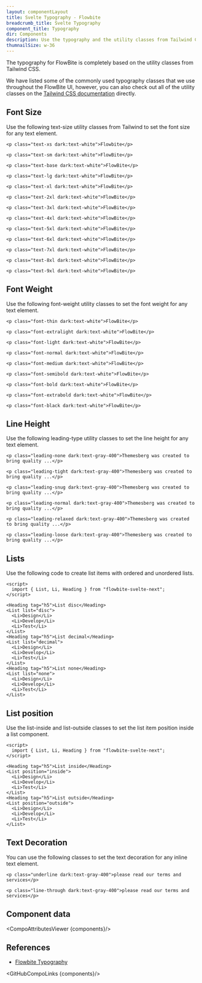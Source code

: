 ```yaml
---
layout: componentLayout
title: Svelte Typography - Flowbite
breadcrumb_title: Svelte Typography
component_title: Typography
dir: Components
description: Use the typography and the utility classes from Tailwind CSS to style text with Flowbite
thumnailSize: w-36
---
```


<script>
  import { CompoAttributesViewer, GitHubCompoLinks } from '../../utils'
  import { A } from '$lib';
  const components = 'A, Blockquote, DescriptionList, Heading, Hr, Img, Layout, Li, List, Mark, P, Secondary, Span';
</script>

The typography for FlowBite is completely based on the utility classes from Tailwind CSS.

We have listed some of the commonly used typography classes that we use throughout the FlowBite UI, however, you can also check out all of the utility classes on the <a class="link" href="https://tailwindcss.com/docs/font-family">Tailwind CSS documentation</a> directly.

## Font Size

Use the following text-size utility classes from Tailwind to set the font size for any text element.

```svelte example hideResponsiveButtons
<p class="text-xs dark:text-white">Flowbite</p>

<p class="text-sm dark:text-white">FlowBite</p>

<p class="text-base dark:text-white">FlowBite</p>

<p class="text-lg dark:text-white">FlowBite</p>

<p class="text-xl dark:text-white">FlowBite</p>

<p class="text-2xl dark:text-white">FlowBite</p>

<p class="text-3xl dark:text-white">FlowBite</p>

<p class="text-4xl dark:text-white">FlowBite</p>

<p class="text-5xl dark:text-white">FlowBite</p>

<p class="text-6xl dark:text-white">FlowBite</p>

<p class="text-7xl dark:text-white">FlowBite</p>

<p class="text-8xl dark:text-white">FlowBite</p>

<p class="text-9xl dark:text-white">FlowBite</p>
```

## Font Weight

Use the following font-weight utility classes to set the font weight for any text element.

```svelte example hideResponsiveButtons
<p class="font-thin dark:text-white">FlowBite</p>

<p class="font-extralight dark:text-white">FlowBite</p>

<p class="font-light dark:text-white">FlowBite</p>

<p class="font-normal dark:text-white">FlowBite</p>

<p class="font-medium dark:text-white">FlowBite</p>

<p class="font-semibold dark:text-white">FlowBite</p>

<p class="font-bold dark:text-white">FlowBite</p>

<p class="font-extrabold dark:text-white">FlowBite</p>

<p class="font-black dark:text-white">FlowBite</p>
```

## Line Height

Use the following leading-type utility classes to set the line height for any text element.

```svelte example hideResponsiveButtons
<p class="leading-none dark:text-gray-400">Themesberg was created to bring quality ...</p>

<p class="leading-tight dark:text-gray-400">Themesberg was created to bring quality ...</p>

<p class="leading-snug dark:text-gray-400">Themesberg was created to bring quality ...</p>

<p class="leading-normal dark:text-gray-400">Themesberg was created to bring quality ...</p>

<p class="leading-relaxed dark:text-gray-400">Themesberg was created to bring quality ...</p>

<p class="leading-loose dark:text-gray-400">Themesberg was created to bring quality ...</p>
```

## Lists

Use the following code to create list items with ordered and unordered lists.

```svelte example hideResponsiveButtons
<script>
  import { List, Li, Heading } from "flowbite-svelte-next";
</script>

<Heading tag="h5">List disc</Heading>
<List list="disc">
  <Li>Design</Li>
  <Li>Develop</Li>
  <Li>Test</Li>
</List>
<Heading tag="h5">List decimal</Heading>
<List list="decimal">
  <Li>Design</Li>
  <Li>Develop</Li>
  <Li>Test</Li>
</List>
<Heading tag="h5">List none</Heading>
<List list="none">
  <Li>Design</Li>
  <Li>Develop</Li>
  <Li>Test</Li>
</List>
```

## List position

Use the list-inside and list-outside classes to set the list item position inside a list component.

```svelte example hideResponsiveButtons
<script>
  import { List, Li, Heading } from "flowbite-svelte-next";
</script>

<Heading tag="h5">List inside</Heading>
<List position="inside">
  <Li>Design</Li>
  <Li>Develop</Li>
  <Li>Test</Li>
</List>
<Heading tag="h5">List outside</Heading>
<List position="outside">
  <Li>Design</Li>
  <Li>Develop</Li>
  <Li>Test</Li>
</List>
```

## Text Decoration

You can use the following classes to set the text decoration for any inline text element.

```svelte example hideResponsiveButtons
<p class="underline dark:text-gray-400">please read our terms and services</p>

<p class="line-through dark:text-gray-400">please read our terms and services</p>
```

## Component data

<CompoAttributesViewer {components}/>

## References

- [Flowbite Typography](https://flowbite.com/docs/components/typography/)

<GitHubCompoLinks {components}/>
